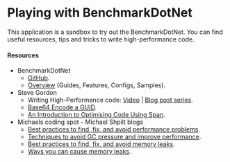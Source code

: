 # Playing with BenchmarkDotNet
This application is a sandbox to try out the BenchmarkDotNet. You can find useful resources, tips and tricks to write high-performance code.

#### Resources
- BenchmarkDotNet
  - [GitHub](https://github.com/dotnet/BenchmarkDotNet).
  - [Overview](https://benchmarkdotnet.org/articles/overview.html) (Guides, Features, Configs, Samples).
- Steve Gordon
  - Writing High-Performance code: [Video](https://www.youtube.com/watch?v=NVWQRbqcXJ4) | [Blog post series](https://www.stevejgordon.co.uk/writing-high-performance-csharp-and-dotnet-code).
  - [Base64 Encode a GUID](https://www.stevejgordon.co.uk/using-high-performance-dotnetcore-csharp-techniques-to-base64-encode-a-guid).
  - [An Introduction to Optimising Code Using Span](https://www.stevejgordon.co.uk/an-introduction-to-optimising-code-using-span-t).
- Michaels coding spot - Michael Shpilt blogs
  - [Best practices to find, fix, and avoid performance problems](https://michaelscodingspot.com/performance-problems-in-csharp-dotnet/).
  - [Techniques to avoid GC pressure and improve performance](https://michaelscodingspot.com/avoid-gc-pressure/).
  - [Best practices to find, fix, and avoid memory leaks](https://michaelscodingspot.com/find-fix-and-avoid-memory-leaks-in-c-net-8-best-practices/).
  - [Ways you can cause memory leaks](https://michaelscodingspot.com/ways-to-cause-memory-leaks-in-dotnet/).

